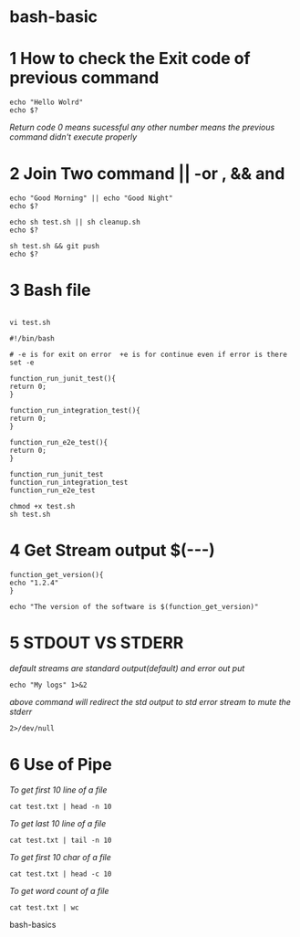 # bash-basic
# 1 How to check the Exit code of previous command

```shell
echo "Hello Wolrd"
echo $?
```
*Return code 0 means sucessful any other number means the previous command didn't execute properly* 

# 2  Join Two command || -or , && and

```shell
echo "Good Morning" || echo "Good Night"
echo $?
```

```shell
echo sh test.sh || sh cleanup.sh
echo $?
```

```shell
sh test.sh && git push
echo $?
```

# 3 Bash file 

```shell

vi test.sh
```
```shell
#!/bin/bash

# -e is for exit on error  +e is for continue even if error is there
set -e 

function_run_junit_test(){
return 0;
}

function_run_integration_test(){
return 0;
}

function_run_e2e_test(){
return 0;
}

function_run_junit_test
function_run_integration_test
function_run_e2e_test

```
```shell
chmod +x test.sh
sh test.sh
```
# 4 Get Stream output  $(---)
```shell
function_get_version(){
echo "1.2.4"
}

echo "The version of the software is $(function_get_version)"
```
# 5 STDOUT VS STDERR

*default streams are standard output(default) and error out put*
```shell
echo "My logs" 1>&2 
```
*above command will redirect the std output to std error stream*
*to mute the stderr* 

```shell
2>/dev/null 
```
# 6 Use of Pipe

*To get first 10 line of a file*
```shell
cat test.txt | head -n 10
```
*To get last 10 line of a file*
```shell
cat test.txt | tail -n 10
```

*To get first 10 char of a file*
```shell
cat test.txt | head -c 10
```

*To get word count of a file*
```shell
cat test.txt | wc
```

bash-basics
